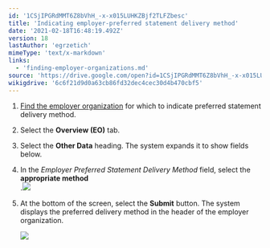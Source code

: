 ```yaml
---
id: '1CSjIPGRdMMT6Z8bVhH_-x-x015LUHKZBjf2TLFZbesc'
title: 'Indicating employer-preferred statement delivery method'
date: '2021-02-18T16:48:19.492Z'
version: 18
lastAuthor: 'egrzetich'
mimeType: 'text/x-markdown'
links:
  - 'finding-employer-organizations.md'
source: 'https://drive.google.com/open?id=1CSjIPGRdMMT6Z8bVhH_-x-x015LUHKZBjf2TLFZbesc'
wikigdrive: '6c6f21d9d0a63cb86fd32dec4cec30d4b470cbf5'
---
```

1. [Find the employer organization](finding-employer-organizations.md) for which to indicate preferred statement delivery method.
2. Select the <strong>Overview (EO)</strong> tab.
3. Select the <strong>Other Data</strong> heading. The system expands it to show fields below.
4. In the <em>Employer Preferred Statement Delivery Method</em> field, select the <strong>appropriate method</strong>  
   .<img src="../indicating-employer-preferred-statement-delivery-method.assets/7d9dd58d74e1eeb104f8a6b87c8103d2.png" />  

5. At the bottom of the screen, select the <strong>Submit</strong> button. The system displays the preferred delivery method in the header of the employer organization.

   <img src="../indicating-employer-preferred-statement-delivery-method.assets/a17d7daeb6bfa0e98ba75260c3258cb6.png" />  

